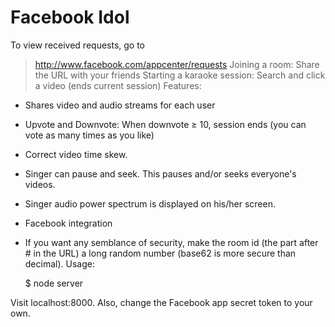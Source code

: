 Facebook  Idol
==============
To view received requests, go to
> http://www.facebook.com/appcenter/requests
Joining a room: Share the URL with your friends
Starting a karaoke session: Search and click a video (ends current session)
Features:
- Shares video and audio streams for each user
- Upvote and Downvote: When downvote ≥ 10, session ends (you can vote as many times as you like)
- Correct video time skew.
- Singer can pause and seek. This pauses and/or seeks everyone's videos.
- Singer audio power spectrum is displayed on his/her screen.
- Facebook integration
- If you want any semblance of security, make the room id (the part after # in the URL) a long random number (base62 is more secure than decimal).
Usage:

    $ node server

Visit localhost:8000. Also, change the Facebook app secret token to your own.
